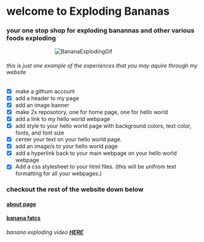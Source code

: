
# welcome to Exploding Bananas

### **your one stop shop for exploding banannas and other various foods exploding**
‎ ‎ ‎ ‎ ‎ ‎ ‎ ‎ ‎ ‎ ‎ ‎ ‎ ‎ ‎ ‎ ‎ ‎ ‎ ‎ ‎ ‎ ‎ ‎ ‎ ‎ ‎ ‎ ‎ ‎ ‎ ‎ 
![BananaExplodingGif](https://i.makeagif.com/media/12-06-2015/f5WCKL.gif) 
###### this is just one example of the experiences that you may aquire through my website

- [x] make a githum account
- [x] add a header to my page
- [x] add an image banner
- [x] make 2x reposotory, one for home page, one for hello world
- [x] add a link to my hello world webpage
- [x] add style to your hello world page with background colors, text color, fonts, and font size
- [x] center your text on your hello world page.
- [x] add an image/s to your hello world page
- [x] add a hyperlink back to your main webpage on your hello world webpage
- [x] Add a css stylesheet to your html files. (this will be unifrom text formatting for all your webpages.)

### checkout the rest of the website down below
#### [about page](https://explodingbananas.github.io/HelloWorld/)
#### [banana fatcs](https://explodingbananas.github.io/why-/)

###### banana exploding video [**HERE**](https://www.youtube.com/watch?v=s0Vw0I-PhcA)
